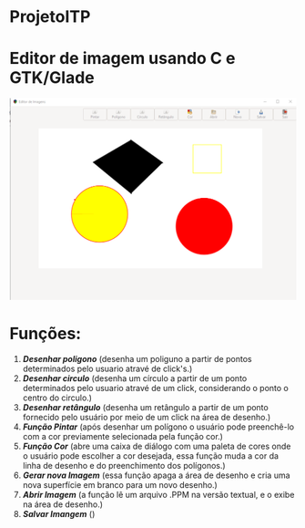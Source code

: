 # ProjetoITP
# Editor de imagem usando C e GTK/Glade
![](interface_grafica.png)
# Funções:
1. **_Desenhar poligono_** (desenha um poliguno a partir de pontos determinados pelo usuario atravé de click's.)
2. **_Desenhar circulo_** (desenha um círculo a partir de um ponto determinados pelo usuario atravé de um click, considerando o ponto o centro do circulo.)
3. **_Desenhar retângulo_** (desenha um retângulo a partir de um ponto fornecido pelo usuário por meio de um click na área de desenho.)
4. **_Função Pintar_** (após desenhar um polígono o usuário pode preenchê-lo com a cor previamente selecionada pela função cor.)
5. **_Função Cor_** (abre uma caixa de diálogo com uma paleta de cores onde o usuário pode escolher a cor desejada, essa função muda a cor da linha de desenho e do preenchimento dos polígonos.)
6. **_Gerar nova Imagem_** (essa função apaga a área de desenho e cria uma nova superfície em branco para um novo desenho.)
7. **_Abrir Imagem_** (a função lê um arquivo .PPM na versão textual, e o exibe na área de desenho.)
8. **_Salvar Imangem_** ()
